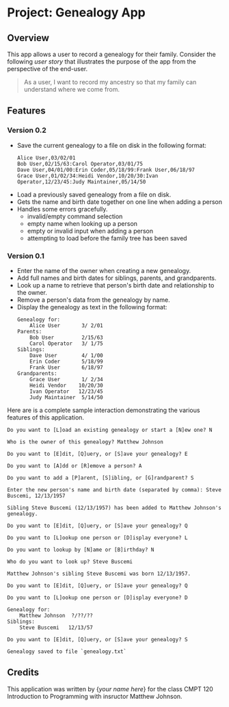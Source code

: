 # Project: Genealogy App

## Overview

This app allows a user to record a genealogy for their family. Consider the
following *user story* that illustrates the purpose of the app from the
perspective of the end-user.

> As a user, I want to record my ancestry so that my family can understand
> where we come from.

## Features

### Version 0.2

- Save the current genealogy to a file on disk in the following format:
    ```
    Alice User,03/02/01
    Bob User,02/15/63:Carol Operator,03/01/75
    Dave User,04/01/00:Erin Coder,05/18/99:Frank User,06/18/97
    Grace User,01/02/34:Heidi Vendor,10/20/30:Ivan Operator,12/23/45:Judy Maintainer,05/14/50
    ```
- Load a previously saved genealogy from a file on disk.
- Gets the name and birth date together on one line when adding a person
- Handles some errors gracefully.
    - invalid/empty command selection
    - empty name when looking up a person
    - empty or invalid input when adding a person
    - attempting to load before the family tree has been saved

### Version 0.1

- Enter the name of the owner when creating a new genealogy.
- Add full names and birth dates for siblings, parents, and grandparents.
- Look up a name to retrieve that person's birth date and relationship to the owner.
- Remove a person's data from the genealogy by name.
- Display the genealogy as text in the following format:
    ```
    Genealogy for:
        Alice User       3/ 2/01        
    Parents:
        Bob User         2/15/63
        Carol Operator   3/ 1/75
    Siblings:
        Dave User        4/ 1/00
        Erin Coder       5/18/99
        Frank User       6/18/97
    Grandparents:
        Grace User       1/ 2/34
        Heidi Vendor    10/20/30
        Ivan Operator   12/23/45
        Judy Maintainer  5/14/50
    ```

Here are is a complete sample interaction demonstrating the various features of
this application.

```
Do you want to [L]oad an existing genealogy or start a [N]ew one? N

Who is the owner of this genealogy? Matthew Johnson

Do you want to [E]dit, [Q]uery, or [S]ave your genealogy? E

Do you want to [A]dd or [R]emove a person? A

Do you want to add a [P]arent, [S]ibling, or [G]randparent? S

Enter the new person's name and birth date (separated by comma): Steve Buscemi, 12/13/1957

Sibling Steve Buscemi (12/13/1957) has been added to Matthew Johnson's genealogy.

Do you want to [E]dit, [Q]uery, or [S]ave your genealogy? Q

Do you want to [L]ookup one person or [D]isplay everyone? L

Do you want to lookup by [N]ame or [B]irthday? N

Who do you want to look up? Steve Buscemi

Matthew Johnson's sibling Steve Buscemi was born 12/13/1957.

Do you want to [E]dit, [Q]uery, or [S]ave your genealogy? Q

Do you want to [L]ookup one person or [D]isplay everyone? D

Genealogy for:
    Matthew Johnson  ?/??/??        
Siblings:
    Steve Buscemi   12/13/57

Do you want to [E]dit, [Q]uery, or [S]ave your genealogy? S

Genealogy saved to file `genealogy.txt`
```

## Credits

This application was written by {*your name here*} for the class CMPT 120 Introduction to Programming with insructor Matthew Johnson.
